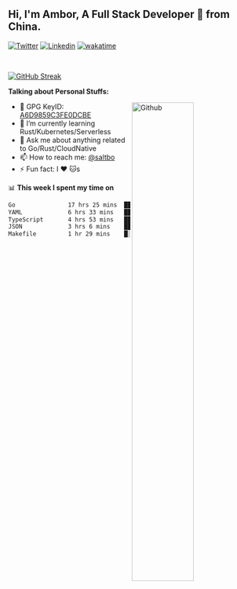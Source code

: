 ## Hi, I'm Ambor, A Full Stack Developer 🚀 from China.

[![Twitter](https://img.shields.io/badge/-saltbo-1ca0f1?style=flat&logo=twitter&logoColor=white)](https://twitter.com/rdsaltbo)
[![Linkedin](https://img.shields.io/badge/-saltbo-blue?style=flat&logo=Linkedin&logoColor=white)](https://www.linkedin.com/in/saltbo/)
[![wakatime](https://wakatime.com/badge/user/f82b1c77-faab-48cd-aef5-a12c0aff104b.svg)](https://wakatime.com/@f82b1c77-faab-48cd-aef5-a12c0aff104b)

&nbsp;  

[![GitHub Streak](http://github-readme-streak-stats.herokuapp.com?user=saltbo&hide_border=true&date_format=M%20j%5B%2C%20Y%5D)](https://git.io/streak-stats)

**Talking about Personal Stuffs:**
<!-- Any image aligned to the right. Beware the width  -->
<img width="50%" align="right" alt="Github" src="https://raw.githubusercontent.com/saltbo/saltbo/master/images/git-header.svg" />

- 🤘 GPG KeyID: [A6D9859C3FE0DCBE](https://saltbo.cn/pgp_keys.asc)
- 🌱 I’m currently learning Rust/Kubernetes/Serverless
- 💬 Ask me about anything related to Go/Rust/CloudNative
- 📫 How to reach me: [@saltbo](https://t.me/saltbo)
- ⚡ Fun fact: I :heart: :cat:s


📊 **This week I spent my time on**
<!--START_SECTION:waka-->

```txt
Go               17 hrs 25 mins  ███████████▒░░░░░░░░░░░░░   45.95 %
YAML             6 hrs 33 mins   ████▒░░░░░░░░░░░░░░░░░░░░   17.32 %
TypeScript       4 hrs 53 mins   ███▒░░░░░░░░░░░░░░░░░░░░░   12.91 %
JSON             3 hrs 6 mins    ██░░░░░░░░░░░░░░░░░░░░░░░   08.22 %
Makefile         1 hr 29 mins    █░░░░░░░░░░░░░░░░░░░░░░░░   03.93 %
```

<!--END_SECTION:waka-->
